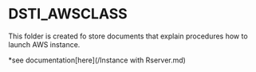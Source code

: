 # DSTI_AWSCLASS
This folder is created fo store documents that explain procedures how to launch AWS instance.

*see documentation[here](/Instance with Rserver.md)
